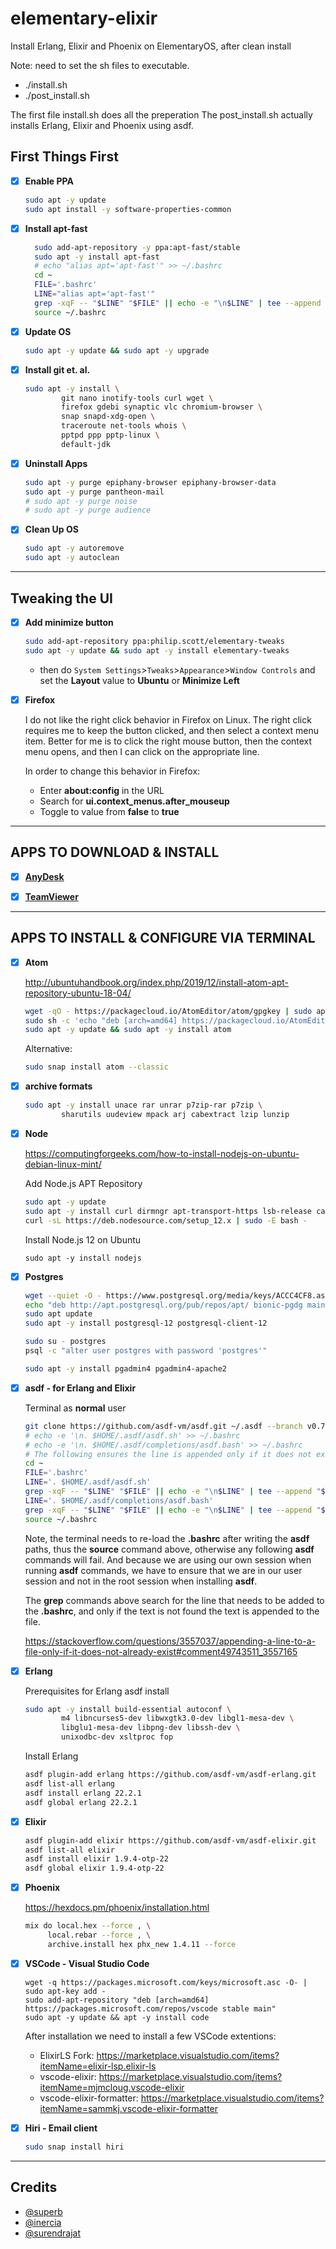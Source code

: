 # elementary-elixir
Install Erlang, Elixir and Phoenix on ElementaryOS, after clean install

Note: need to set the sh files to executable.

 - ./install.sh
 - ./post_install.sh

The first file install.sh does all the preperation
The post_install.sh actually installs Erlang, Elixir and Phoenix using asdf.

## First Things First

- [x] **Enable PPA**

	```bash
	sudo apt -y update
	sudo apt install -y software-properties-common
	```

- [x] **Install apt-fast**

  ```bash
	sudo add-apt-repository -y ppa:apt-fast/stable
	sudo apt -y install apt-fast
	# echo "alias apt='apt-fast'" >> ~/.bashrc
	cd ~
	FILE='.bashrc'
	LINE="alias apt='apt-fast'"
	grep -xqF -- "$LINE" "$FILE" || echo -e "\n$LINE" | tee --append "$FILE"
	source ~/.bashrc
  ```

- [x] **Update OS**

	```bash
	sudo apt -y update && sudo apt -y upgrade
	```

- [x] **Install git et. al.**

	```bash
	sudo apt -y install \
            git nano inotify-tools curl wget \
            firefox gdebi synaptic vlc chromium-browser \
            snap snapd-xdg-open \
            traceroute net-tools whois \
            pptpd ppp pptp-linux \
            default-jdk
	```

- [x] **Uninstall Apps**

	```bash
	sudo apt -y purge epiphany-browser epiphany-browser-data
	sudo apt -y purge pantheon-mail
	# sudo apt -y purge noise
	# sudo apt -y purge audience
	```

- [x] **Clean Up OS**

	```bash
	sudo apt -y autoremove
	sudo apt -y autoclean
	```

---

## Tweaking the UI

- [x] **Add minimize button**

	```bash
	sudo add-apt-repository ppa:philip.scott/elementary-tweaks
	sudo apt -y update && sudo apt -y install elementary-tweaks
	```
	- then do `System Settings`>`Tweaks`>`Appearance`>`Window Controls` and
	set the **Layout** value to **Ubuntu** or **Minimize Left**


- [x] **Firefox**

	I do not like the right click behavior in Firefox on Linux. The right click requires me to keep the button clicked, and then select a context menu item. Better for me is to click the right mouse button, then the context menu opens, and then I can click on the appropriate line.

	In order to change this behavior in Firefox:

	- Enter **about:config** in the URL
	- Search for **ui.context_menus.after_mouseup**
	- Toggle to value from **false** to **true**

---

## APPS TO DOWNLOAD & INSTALL

- [x] [**AnyDesk**](https://anydesk.com/en/downloads/linux)

- [x] [**TeamViewer**](https://www.teamviewer.com/de/download/windows/)

---

## APPS TO INSTALL & CONFIGURE VIA TERMINAL

- [x] **Atom**

	http://ubuntuhandbook.org/index.php/2019/12/install-atom-apt-repository-ubuntu-18-04/

	```bash
	wget -qO - https://packagecloud.io/AtomEditor/atom/gpgkey | sudo apt-key add -
	sudo sh -c 'echo "deb [arch=amd64] https://packagecloud.io/AtomEditor/atom/any/ any main" > /etc/apt/sources.list.d/atom.list'
	sudo apt -y update && sudo apt -y install atom
	```
	Alternative:
	
	```bash
	sudo snap install atom --classic
	```
	
- [x] **archive formats**

	```bash
	sudo apt -y install unace rar unrar p7zip-rar p7zip \
            sharutils uudeview mpack arj cabextract lzip lunzip
	```

- [x] **Node**

	https://computingforgeeks.com/how-to-install-nodejs-on-ubuntu-debian-linux-mint/

	Add Node.js APT Repository

	```bash
	sudo apt -y update
	sudo apt -y install curl dirmngr apt-transport-https lsb-release ca-certificates
	curl -sL https://deb.nodesource.com/setup_12.x | sudo -E bash -
	```

	Install Node.js 12 on Ubuntu

	```
	sudo apt -y install nodejs
	```

- [x] **Postgres**

	```bash
	wget --quiet -O - https://www.postgresql.org/media/keys/ACCC4CF8.asc | sudo apt-key add -
	echo "deb http://apt.postgresql.org/pub/repos/apt/ bionic-pgdg main" | sudo tee /etc/apt/sources.list.d/pgdg.list
	sudo apt update
	sudo apt -y install postgresql-12 postgresql-client-12
	```

	```bash
	sudo su - postgres
	psql -c "alter user postgres with password 'postgres'"
	```

	```bash
	sudo apt -y install pgadmin4 pgadmin4-apache2
	```


- [x] **asdf - for Erlang and Elixir**

	Terminal as **normal** user
	```bash
	git clone https://github.com/asdf-vm/asdf.git ~/.asdf --branch v0.7.6
	# echo -e '\n. $HOME/.asdf/asdf.sh' >> ~/.bashrc
	# echo -e '\n. $HOME/.asdf/completions/asdf.bash' >> ~/.bashrc
	# The following ensures the line is appended only if it does not exist
	cd ~
	FILE='.bashrc'
	LINE='. $HOME/.asdf/asdf.sh'
	grep -xqF -- "$LINE" "$FILE" || echo -e "\n$LINE" | tee --append "$FILE"
	LINE='. $HOME/.asdf/completions/asdf.bash'
	grep -xqF -- "$LINE" "$FILE" || echo -e "\n$LINE" | tee --append "$FILE"
	source ~/.bashrc
	```
	Note, the terminal needs to re-load the **.bashrc** after writing the **asdf** paths, thus the **source** command above, otherwise any following **asdf** commands will fail. And because we are using our own session when running **asdf** commands, we have to ensure that we are in our user session and not in the root session when installing **asdf**.

	The **grep** commands above search for the line that needs to be added to the **.bashrc**, and only if the text is not found the text is appended to the file.

	https://stackoverflow.com/questions/3557037/appending-a-line-to-a-file-only-if-it-does-not-already-exist#comment49743511_3557165

- [x] **Erlang**

  Prerequisites for Erlang asdf install
	```bash
	sudo apt -y install build-essential autoconf \
            m4 libncurses5-dev libwxgtk3.0-dev libgl1-mesa-dev \
            libglu1-mesa-dev libpng-dev libssh-dev \
            unixodbc-dev xsltproc fop
	```

	Install Erlang

	```bash
	asdf plugin-add erlang https://github.com/asdf-vm/asdf-erlang.git
	asdf list-all erlang
	asdf install erlang 22.2.1
	asdf global erlang 22.2.1
	```
- [x] **Elixir**

	```bash
	asdf plugin-add elixir https://github.com/asdf-vm/asdf-elixir.git
	asdf list-all elixir
	asdf install elixir 1.9.4-otp-22
	asdf global elixir 1.9.4-otp-22
	```

- [x] **Phoenix**

	https://hexdocs.pm/phoenix/installation.html

	```bash
	mix do local.hex --force , \
         local.rebar --force , \
         archive.install hex phx_new 1.4.11 --force
	```

- [x] **VSCode - Visual Studio Code**

	```
	wget -q https://packages.microsoft.com/keys/microsoft.asc -O- | sudo apt-key add -
	sudo add-apt-repository "deb [arch=amd64] https://packages.microsoft.com/repos/vscode stable main"
	sudo apt -y update && apt -y install code
	```

	After installation we need to install a few VSCode extentions:

	- ElixirLS Fork: https://marketplace.visualstudio.com/items?itemName=elixir-lsp.elixir-ls
	- vscode-elixir: https://marketplace.visualstudio.com/items?itemName=mjmcloug.vscode-elixir
	- vscode-elixir-formatter: https://marketplace.visualstudio.com/items?itemName=sammkj.vscode-elixir-formatter

- [x] **Hiri - Email client**

	```bash
	sudo snap install hiri
	```

---

## Credits

* [@superb](https://gist.github.com/suberb/4635a6c338f0f66b63c0f502859e5b42)
* [@inercia](https://gist.github.com/inercia/3f11aa96dd80bb1c2056745c8a9b0f7d)
* [@surendrajat](https://gist.github.com/Surendrajat/418d5fd66876848a7f21870fe09365a7)
